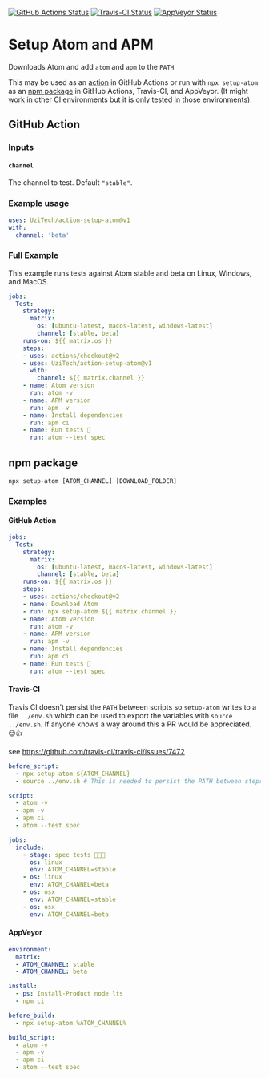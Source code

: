 [![GitHub Actions Status](https://github.com/UziTech/action-setup-atom/workflows/Tests/badge.svg?branch=master)](https://github.com/UziTech/action-setup-atom/actions)
[![Travis-CI Status](https://travis-ci.com/UziTech/action-setup-atom.svg?branch=master)](https://travis-ci.com/UziTech/action-setup-atom)
[![AppVeyor Status](https://ci.appveyor.com/api/projects/status/b1jl4lp0ud99byfc/branch/master?svg=true)](https://ci.appveyor.com/project/UziTech/action-setup-atom/branch/master)


# Setup Atom and APM

Downloads Atom and add `atom` and `apm` to the `PATH`

This may be used as an [action](#GitHub-Action) in GitHub Actions or run with `npx setup-atom` as an [npm package](#npm-package) in GitHub Actions, Travis-CI, and AppVeyor. (It might work in other CI environments but it is only tested in those environments).

## GitHub Action

### Inputs

#### `channel`

The channel to test. Default `"stable"`.

### Example usage

```yml
uses: UziTech/action-setup-atom@v1
with:
  channel: 'beta'
```

### Full Example

This example runs tests against Atom stable and beta on Linux, Windows, and MacOS.

```yml
jobs:
  Test:
    strategy:
      matrix:
        os: [ubuntu-latest, macos-latest, windows-latest]
        channel: [stable, beta]
    runs-on: ${{ matrix.os }}
    steps:
    - uses: actions/checkout@v2
    - uses: UziTech/action-setup-atom@v1
      with:
        channel: ${{ matrix.channel }}
    - name: Atom version
      run: atom -v
    - name: APM version
      run: apm -v
    - name: Install dependencies
      run: apm ci
    - name: Run tests 🧪
      run: atom --test spec
```

## npm package

`npx setup-atom [ATOM_CHANNEL] [DOWNLOAD_FOLDER]`

### Examples

#### GitHub Action

```yml
jobs:
  Test:
    strategy:
      matrix:
        os: [ubuntu-latest, macos-latest, windows-latest]
        channel: [stable, beta]
    runs-on: ${{ matrix.os }}
    steps:
    - uses: actions/checkout@v2
    - name: Download Atom
    - run: npx setup-atom ${{ matrix.channel }}
    - name: Atom version
      run: atom -v
    - name: APM version
      run: apm -v
    - name: Install dependencies
      run: apm ci
    - name: Run tests 🧪
      run: atom --test spec
```

#### Travis-CI

Travis CI doesn't persist the `PATH` between scripts so `setup-atom` writes to a file `../env.sh` which can be used to export the variables with `source ../env.sh`. If anyone knows a way around this a PR would be appreciated. 😉👍

see https://github.com/travis-ci/travis-ci/issues/7472

```yml
before_script:
  - npx setup-atom ${ATOM_CHANNEL}
  - source ../env.sh # This is needed to persist the PATH between steps

script:
  - atom -v
  - apm -v
  - apm ci
  - atom --test spec

jobs:
  include:
    - stage: spec tests 👩🏽‍💻
      os: linux
      env: ATOM_CHANNEL=stable
    - os: linux
      env: ATOM_CHANNEL=beta
    - os: osx
      env: ATOM_CHANNEL=stable
    - os: osx
      env: ATOM_CHANNEL=beta
```

#### AppVeyor

```yml
environment:
  matrix:
  - ATOM_CHANNEL: stable
  - ATOM_CHANNEL: beta

install:
  - ps: Install-Product node lts
  - npm ci

before_build:
  - npx setup-atom %ATOM_CHANNEL%

build_script:
  - atom -v
  - apm -v
  - apm ci
  - atom --test spec
```

